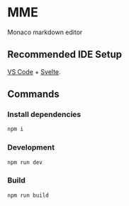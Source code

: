 # MME

Monaco markdown editor

## Recommended IDE Setup

[VS Code](https://code.visualstudio.com/) + [Svelte](https://marketplace.visualstudio.com/items?itemName=svelte.svelte-vscode).

## Commands

### Install dependencies

```sh
npm i
```

### Development

```sh
npm run dev
```

### Build

```sh
npm run build
```
